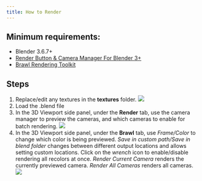 ```yaml
---
title: How to Render
---
```

## Minimum requirements:
- Blender 3.6.7+
- [Render Button & Camera Manager For Blender 3+](https://blenderartists.org/t/render-button-camera-manager-for-blender-3-quick-fix-07-04-2022-v0-3-9/1159414)
- [Brawl Rendering Toolkit](https://github.com/tryptech/Brawl-Rendering-Toolkit)

## Steps
1. Replace/edit any textures in the **textures** folder. <img src="/assets/img/How-to-Render/Pasted image 20240626154045.png" loading="lazy">
2. Load the .blend file
3. In the 3D Viewport side panel, under the **Render** tab, use the camera manager to preview the cameras, and which cameras to enable for batch rendering. <img src="/assets/img/How-to-Render/Pasted image 20240626154203.png]] ![[Pasted image 20240626154305.png" loading="lazy">
4. In the 3D Viewport side panel, under the **Brawl** tab, use *Frame/Color* to change which color is being previewed.
   *Save in custom path/Save in blend folder* changes between different output locations and allows setting custom locations.
   Click on the *wrench* icon to enable/disable rendering all recolors at once.
   *Render Current Camera* renders the currently previewed camera.
   *Render All Cameras* renders all cameras. <img src="/assets/img/How-to-Render/Pasted image 20240626154406.png" loading="lazy">